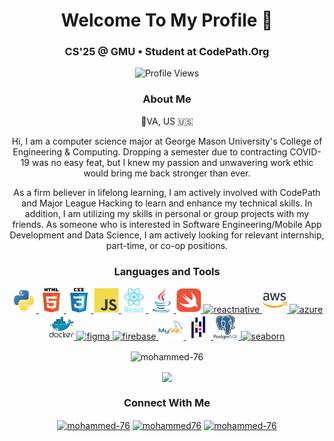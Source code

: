 <!--Greeting & Headline-->
<h1 align="center">Welcome To My Profile 👋</h1>
<h3 align="center">CS'25 @ GMU • Student at CodePath.Org</h3>

<!--Profile View Count-->
<p align="center"> <img src="https://komarev.com/ghpvc/?username=mohammed-76&label=Profile%20views&color=0e75b6&style=flat" alt="Profile Views" /> </p>

<!--About Me: Location, Sentences-->
<h3 align="center">About Me</h3>

<p align="center">📍VA, US 🇺🇸</p>

<p align="center">Hi, I am a computer science major at George Mason University's College of Engineering & Computing. Dropping a semester due to contracting COVID-19 was no easy feat, but I knew my passion and unwavering work ethic would bring me back stronger than ever.</p>

<p align="center">As a firm believer in lifelong learning, I am actively involved with CodePath and Major League Hacking to learn and enhance my technical skills. In addition, I am utilizing my skills in personal or group projects with my friends. As someone who is interested in Software Engineering/Mobile App Development and Data Science, I am actively looking for relevant internship, part-time, or co-op positions.</p>

<!--Skills: Languages, Frameworks, Libraries, Tools-->
<h3 align="center">Languages and Tools</h3>

<p align="center">
  
<a href="https://www.python.org" target="_blank" rel="noreferrer">
<img src="https://raw.githubusercontent.com/devicons/devicon/master/icons/python/python-original.svg" alt="python" width="40" height="40"/> </a>
  
<a href="https://www.w3.org/html/" target="_blank" rel="noreferrer">
<img src="https://raw.githubusercontent.com/devicons/devicon/master/icons/html5/html5-original-wordmark.svg" alt="html5" width="40" height="40"/> </a>

<a href="https://www.w3schools.com/css/" target="_blank" rel="noreferrer">
<img src="https://raw.githubusercontent.com/devicons/devicon/master/icons/css3/css3-original-wordmark.svg" alt="css3" width="40" height="40"/> </a>  

<a href="https://developer.mozilla.org/en-US/docs/Web/JavaScript" target="_blank" rel="noreferrer">
<img src="https://raw.githubusercontent.com/devicons/devicon/master/icons/javascript/javascript-original.svg" alt="javascript" width="40" height="40"/> </a>
  
<a href="https://reactjs.org/" target="_blank" rel="noreferrer">
<img src="https://raw.githubusercontent.com/devicons/devicon/master/icons/react/react-original-wordmark.svg" alt="react" width="40" height="40"/> </a>
  
<a href="https://www.java.com" target="_blank" rel="noreferrer">
<img src="https://raw.githubusercontent.com/devicons/devicon/master/icons/java/java-original.svg" alt="java" width="40" height="40"/> </a>
  
<a href="https://developer.apple.com/swift/" target="_blank" rel="noreferrer">
<img src="https://raw.githubusercontent.com/devicons/devicon/master/icons/swift/swift-original.svg" alt="swift" width="40" height="40"/> </a>
  
<a href="https://reactnative.dev/" target="_blank" rel="noreferrer">
<img src="https://reactnative.dev/img/header_logo.svg" alt="reactnative" width="40" height="40"/> </a>
  
<a href="https://aws.amazon.com" target="_blank" rel="noreferrer">
<img src="https://raw.githubusercontent.com/devicons/devicon/master/icons/amazonwebservices/amazonwebservices-original-wordmark.svg" alt="aws" width="40" height="40"/> </a>
  
<a href="https://azure.microsoft.com/en-in/" target="_blank" rel="noreferrer">
<img src="https://www.vectorlogo.zone/logos/microsoft_azure/microsoft_azure-icon.svg" alt="azure" width="40" height="40"/> </a>
  
<a href="https://www.docker.com/" target="_blank" rel="noreferrer">
<img src="https://raw.githubusercontent.com/devicons/devicon/master/icons/docker/docker-original-wordmark.svg" alt="docker" width="40" height="40"/> </a> 

<a href="https://www.figma.com/" target="_blank" rel="noreferrer">
<img src="https://www.vectorlogo.zone/logos/figma/figma-icon.svg" alt="figma" width="40" height="40"/> </a>
  
<a href="https://firebase.google.com/" target="_blank" rel="noreferrer">
<img src="https://www.vectorlogo.zone/logos/firebase/firebase-icon.svg" alt="firebase" width="40" height="40"/> </a>
  
<a href="https://www.mysql.com/" target="_blank" rel="noreferrer">
<img src="https://raw.githubusercontent.com/devicons/devicon/master/icons/mysql/mysql-original-wordmark.svg" alt="mysql" width="40" height="40"/> </a>
  
<a href="https://pandas.pydata.org/" target="_blank" rel="noreferrer">
<img src="https://raw.githubusercontent.com/devicons/devicon/2ae2a900d2f041da66e950e4d48052658d850630/icons/pandas/pandas-original.svg" alt="pandas" width="40" height="40"/> </a>
  
<a href="https://www.postgresql.org" target="_blank" rel="noreferrer">
<img src="https://raw.githubusercontent.com/devicons/devicon/master/icons/postgresql/postgresql-original-wordmark.svg" alt="postgresql" width="40" height="40"/> </a>
  
<a href="https://seaborn.pydata.org/" target="_blank" rel="noreferrer">
<img src="https://seaborn.pydata.org/_images/logo-mark-lightbg.svg" alt="seaborn" width="40" height="40"/> </a>

</p>

<!--GitHub Streaks-->
<p align="center"><img align="center" src="https://github-readme-streak-stats.herokuapp.com/?user=mohammed-76&" alt="mohammed-76" /></p>

<!--LeetCode Profile-->
<p align="center"><img align="center" src="https://leetcard.jacoblin.cool/mohammed-76" /></p>

<!--Socials-->
<h3 align="center">Connect With Me</h3>

<p align="center">

<a href="https://linkedin.com/in/mohammed-76" target="blank">
<img align="center" src="https://upload.wikimedia.org/wikipedia/commons/thumb/c/ca/LinkedIn_logo_initials.png/800px-LinkedIn_logo_initials.png" alt="mohammed-76" height="30" width="30" /></a>

<a href="https://www.hackerrank.com/mohammed76" target="blank">
<img align="center" src="https://res.cloudinary.com/crunchbase-production/image/upload/lqlkg85sw4sgmp2xvznh" alt="mohammed76" height="30" width="30" /></a>

<a href="https://www.leetcode.com/mohammed-76" target="blank">
<img align="center" src="https://cdn.iconscout.com/icon/free/png-256/free-leetcode-3521542-2944960.png" alt="mohammed-76" height="30" width="35" /></a>

</p>

